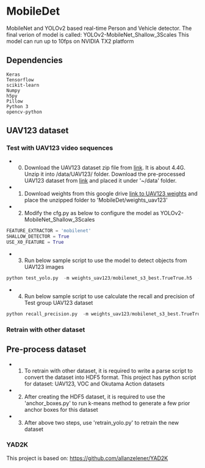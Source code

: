 # MobileDet
MobileNet and YOLOv2 based real-time Person and Vehicle detector.
The final verion of model is called: YOLOv2-MobileNet_Shallow_3Scales
This model can run up to 10fps on NVIDIA TX2 platform


## Dependencies
    Keras
    Tensorflow
    scikit-learn
    Numpy
    h5py  
    Pillow  
    Python 3
    opencv-python

## UAV123 dataset 
### Test with UAV123 video sequences 
 * 0. Download the UAV123 dataset zip file from [link](https://drive.google.com/file/d/0B6sQMCU1i4NbZmFlQmJBVDlLRDg/edit). It is about 4.4G. 
  Unzip it into /data/UAV123/ folder. 
  Download the pre-processed UAV123 dataset from [link](https://drive.google.com/open?id=1_y_T5dEq-jclesTNxQR-MK3cWR8YmQAR) and placed it under '~/data' folder. 
 * 1. Download weights from this google drive [link to UAV123 weights](https://drive.google.com/open?id=1dUjdlRjuWyvyMQKuaF6X9RExKBIRedJt) and place the unzipped folder to 'MobileDet/weights_uav123'
 * 2. Modify the cfg.py as below to configure the model as YOLOv2-MobileNet_Shallow_3Scales
```python
FEATURE_EXTRACTOR = 'mobilenet'
SHALLOW_DETECTOR = True
USE_X0_FEATURE = True
```
 * 3. Run  below sample script to use the model to detect objects from UAV123 images

```python
python test_yolo.py  -m weights_uav123/mobilenet_s3_best.TrueTrue.h5  -t ~/data/UAV123/UAV123_10fps/data_seq/UAV123_10fps/bike3 -o  ~/Videos/bike3 -iou 0.6 -s 0.6
```
* 4. Run below sample script to use calculate the recall and precision of Test group  UAV123 dataset
```python
python recall_precision.py  -m weights_uav123/mobilenet_s3_best.TrueTrue.h5 -d ~/data/uav123.hdf5 -a model_data/uav123_anchors.txt -iou 0.6 -s 0.6
```

### Retrain with other dataset
## Pre-process dataset 
 * 1. To retrain with other dataset, it is required to write a parse script to convert the dataset into HDF5 format. This project has python script for dataset: UAV123, VOC and Okutama Action datasets
 * 2. After creating the HDF5 dataset, it is required to use the 'anchor_boxes.py' to run k-means method to generate a few prior anchor boxes for this dataset 
 * 3. After above two steps, use  'retrain_yolo.py' to retrain the new dataset



### YAD2K
This project is based on: https://github.com/allanzelener/YAD2K


